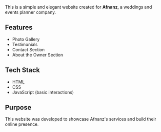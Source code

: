 This is a simple and elegant website created for **Afnanz**, a weddings and events planner company.

## Features

- Photo Gallery  
- Testimonials  
- Contact Section  
- About the Owner Section  

## Tech Stack

- HTML  
- CSS  
- JavaScript (basic interactions)

## Purpose

This website was developed to showcase Afnanz's services and build their online presence.  
